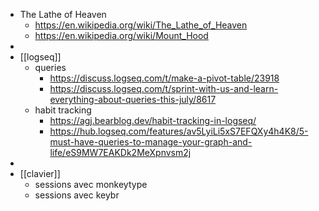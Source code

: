 - The Lathe of Heaven
	- https://en.wikipedia.org/wiki/The_Lathe_of_Heaven
	- https://en.wikipedia.org/wiki/Mount_Hood
-
- [[logseq]]
	- queries
		- https://discuss.logseq.com/t/make-a-pivot-table/23918
		- https://discuss.logseq.com/t/sprint-with-us-and-learn-everything-about-queries-this-july/8617
	- habit tracking
		- https://agj.bearblog.dev/habit-tracking-in-logseq/
		- https://hub.logseq.com/features/av5LyiLi5xS7EFQXy4h4K8/5-must-have-queries-to-manage-your-graph-and-life/eS9MW7EAKDk2MeXpnvsm2j
-
- [[clavier]]
	- sessions avec monkeytype
	- sessions avec keybr